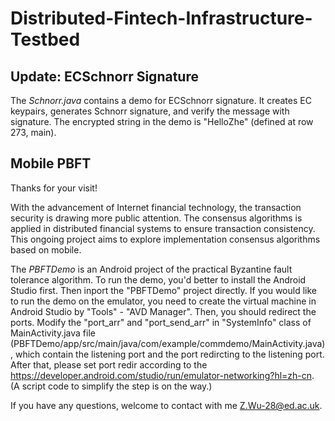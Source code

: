 # Distributed-Fintech-Infrastructure-Testbed
## Update: ECSchnorr Signature
The *Schnorr.java* contains a demo for ECSchnorr signature. It creates EC keypairs, generates Schnorr signature, and verify the message with signature. The encrypted string in the demo is "HelloZhe" (defined at row 273, main).  

## Mobile PBFT 
Thanks for your visit!

With the advancement of Internet financial technology, the transaction security is drawing more public attention. The consensus algorithms is applied in distributed financial systems to ensure transaction consistency. This ongoing project aims to explore implementation consensus algorithms based on mobile.

The *PBFTDemo* is an Android project of the practical Byzantine fault tolerance algorithm. To run the demo, you'd better to install the Android Studio first. Then inport the "PBFTDemo" project directly. If you would like to run the demo on the emulator, you need to create the virtual machine in Android Studio by "Tools" - "AVD Manager". Then, you should redirect the ports. Modify the "port_arr" and "port_send_arr" in "SystemInfo" class of MainActivity.java file (PBFTDemo/app/src/main/java/com/example/commdemo/MainActivity.java), which contain the listening port and the port redircting to the listening port. After that, please set port redir according to the https://developer.android.com/studio/run/emulator-networking?hl=zh-cn. (A script code to simplify the step is on the way.)

If you have any questions, welcome to contact with me <Z.Wu-28@ed.ac.uk>.

